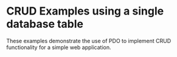 # CRUD Examples using a single database table
These examples demonstrate the use of PDO to implement CRUD functionality for a simple web application.
